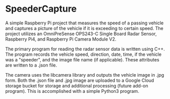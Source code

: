 # SpeederCapture

A simple Raspberry Pi project that measures the speed of a passing vehicle and captures a picture of the vehicle if it is exceeding to certain speed. 
The project utilizes an OmniPreSense OPS243-C Single Board Radar Sensor, Raspberry Pi4, and Raspberry Pi Camera Module V2. 

The primary program for reading the radar sensor data is written using C++. 
The program records the vehicle speed, direction, date, time, if the vehicle was a "speeder", and the image file name (if applicable). 
These attributes are written to a .json file. 

The camera uses the libcamera library and outputs the vehicle image in .jpg form. 
Both the .json file and .jpg image are uploaded to a Google Cloud storage bucket for storage and additional processing (future add-on program). 
This is accomplished with a simple Python3 program. 
